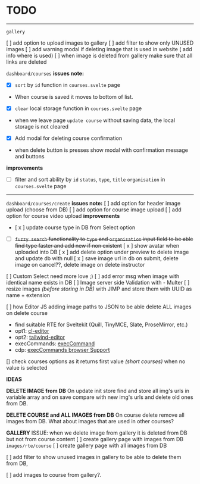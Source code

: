# TODO

---

`gallery`

[ ] add option to upload images to gallery
[ ] add filter to show only UNUSED images
[ ] add warning modal if deleting image that is used in website ( add info where is used)
[ ] when image is deleted from gallery make sure that all links are deleted

`dashboard/courses`
**issues note:**

- [x] `sort` by `id` function in `courses.svelte` page
- When course is saved it moves to bottom of list.

- [x] `clear` local storage function in `courses.svelte` page
- when we leave page `update course` without saving data, the local storage is not cleared

- [x] Add modal for deleting course confirmation
- when delete button is presses show modal with confirmation message and buttons

**improvements**

- [ ] filter and sort ability by `id` `status`, `type`, `title` `organisation` in `courses.svelte` page

---

`dashboard/courses/create`
**issues note:**
[ ] add option for header image upload (choose from DB)
[ ] add option for course image upload
[ ] add option for course video upload
**improvements**

- [ x ] update course type in DB from Select option
- [ ] ~~`fuzzy search` functionality to `type` and `organisation` input field to be able find type faster and add new if non existent~~
      [ x ] show avatar when uploaded into DB
      [ x ] add delete option under preview to delete image and update db with null
      [ x ] save image url in db on submit, delete image on cancel??, delete image on delete instructor

[ ] Custom Select need more love ;)
[ ] add error msg when image with identical name exists in DB
[ ] Image server side Validation with - Multer
[ ] resize images _(before storing in DB)_ with JIMP and store them with UUID as name + extension

  <!-- [ ] add error msg when image is not uploaded
  [ ] add error msg when image is not uploaded -->

[ ] how Editor JS adding image paths to JSON to be able delete ALL images on delete course

- find suitable RTE for Sveltekit (Quill, TinyMCE, Slate, ProseMirror, etc.)
- opt1: [cl-editor](https://github.com/nenadpnc/cl-editor)
- opt2: [tailwind-editor](https://github.com/fouita/tailwind-editor)
- execCommands: [execCommand](https://developer.mozilla.org/en-US/docs/Web/API/Document/execCommand)
- cdp: [execCommands browser Support](https://codepen.io/stan65/pen/OJZxYNv)

[] check courses options as it returns first value _(short courses)_ when no value is selected

**IDEAS**

**DELETE IMAGE from DB**
On update init store find and store all img's urls in variable array and on save compare with new img's urls and delete old ones from DB.

**DELETE COURSE and ALL IMAGES from DB**
On course delete remove all images from DB. What about images that are used in other courses?

**GALLERY**
ISSUE: when we delete image from gallery it is deleted from DB but not from course content
[ ] create gallery page with images from DB `images/rte/course`
[ ] create gallery page with all images from DB

[ ] add filter to show unused images in gallery to be able to delete them from DB,

[ ] add images to course from gallery?.
